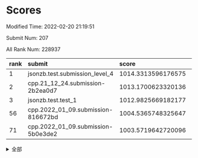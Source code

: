 # Scores

Modified Time: 2022-02-20 21:19:51

Submit Num: 207

All Rank Num: 228937

| rank |               submit               |       score        |       sigma        | pk_num |
| :--- | :--------------------------------- | :----------------- | :----------------- | :----- |
| 1    | jsonzb.test.submission_level_4     | 1014.3313596176575 | 0.8513168350710106 | 4424   |
| 2    | cpp.21_12_24.submission-2b2ea0d7   | 1013.1700623320136 | 0.795103008188556  | 4425   |
| 3    | jsonzb.test.test_1                 | 1012.9825669182177 | 0.7921075111540867 | 4427   |
| 56   | cpp.2022_01_09.submission-816672bd | 1004.5365748325647 | 0.7142089139468952 | 4420   |
| 71   | cpp.2022_01_09.submission-5b0e3de2 | 1003.5719642720096 | 0.7300658649606748 | 4427   |


<details>
<summary>全部</summary>

| rank |                 submit                 |       score        |       sigma        | pk_num |
| :--- | :------------------------------------- | :----------------- | :----------------- | :----- |
| 1    | jsonzb.test.submission_level_4         | 1014.3313596176575 | 0.8513168350710106 | 4424   |
| 2    | cpp.21_12_24.submission-2b2ea0d7       | 1013.1700623320136 | 0.795103008188556  | 4425   |
| 3    | jsonzb.test.test_1                     | 1012.9825669182177 | 0.7921075111540867 | 4427   |
| 4    | gobigger.level_3.submission_level_3_4  | 1011.3771112234955 | 0.7592665166002102 | 4416   |
| 5    | gobigger.level_3.submission_level_3_9  | 1011.2577559632549 | 0.7562776652088323 | 4427   |
| 6    | gobigger.level_3.submission_level_3_11 | 1011.0880754415068 | 0.7507808295954211 | 4419   |
| 7    | gobigger.level_3.submission_level_3_22 | 1011.0524431741142 | 0.7579450711399467 | 4423   |
| 8    | gobigger.level_3.submission_level_3_32 | 1011.0141904722807 | 0.7581908034722766 | 4424   |
| 9    | gobigger.level_3.submission_level_3_19 | 1010.9231340851958 | 0.7910894224220816 | 4423   |
| 10   | gobigger.level_3.submission_level_3_44 | 1010.7879303562191 | 0.7704755397017805 | 4425   |
| 11   | gobigger.level_3.submission_level_3_0  | 1010.7628515914347 | 0.8034417825198074 | 4423   |
| 12   | gobigger.level_3.submission_level_3_1  | 1010.7565876995685 | 0.7810319809095584 | 4422   |
| 13   | gobigger.level_3.submission_level_3_31 | 1010.7248624848643 | 0.7504082088587776 | 4427   |
| 14   | gobigger.level_3.submission_level_3_46 | 1010.6887164720065 | 0.7832071458054962 | 4427   |
| 15   | gobigger.level_3.submission_level_3_42 | 1010.5692723068939 | 0.7784104984098884 | 4429   |
| 16   | gobigger.level_3.submission_level_3_33 | 1010.4925444607328 | 0.7680788360673063 | 4425   |
| 17   | gobigger.level_3.submission_level_3_14 | 1010.4504559418972 | 0.7782270703507783 | 4428   |
| 18   | gobigger.level_3.submission_level_3_40 | 1010.393039044144  | 0.7540923547368734 | 4430   |
| 19   | gobigger.level_3.submission_level_3_29 | 1010.3393205729802 | 0.7618112603349663 | 4426   |
| 20   | gobigger.level_3.submission_level_3_2  | 1010.3179835865582 | 0.7560980015706611 | 4426   |
| 21   | gobigger.level_3.submission_level_3_28 | 1010.231898360258  | 0.7450846392679407 | 4424   |
| 22   | gobigger.level_3.submission_level_3_48 | 1010.1971894101587 | 0.7735930484202878 | 4422   |
| 23   | gobigger.level_3.submission_level_3_39 | 1010.1949736997515 | 0.7721592565753221 | 4424   |
| 24   | gobigger.level_3.submission_level_3_43 | 1010.1829621320819 | 0.777750270876073  | 4429   |
| 25   | gobigger.level_3.submission_level_3_17 | 1010.1383324541928 | 0.7410019746616361 | 4420   |
| 26   | gobigger.level_3.submission_level_3_15 | 1010.0673660801829 | 0.7548265172431441 | 4425   |
| 27   | gobigger.level_3.submission_level_3_5  | 1010.0375543321748 | 0.778301505157134  | 4425   |
| 28   | gobigger.level_3.submission_level_3_8  | 1010.032851464172  | 0.7605239149396427 | 4419   |
| 29   | gobigger.level_3.submission_level_3_37 | 1010.0187821456199 | 0.7653579964412474 | 4424   |
| 30   | gobigger.level_3.submission_level_3_35 | 1009.9984984084325 | 0.7624323331656223 | 4421   |
| 31   | gobigger.level_3.submission_level_3_10 | 1009.9948407504709 | 0.7593488829743618 | 4422   |
| 32   | gobigger.level_3.submission_level_3_26 | 1009.9894813473783 | 0.7731142697332543 | 4429   |
| 33   | gobigger.level_3.submission_level_3_13 | 1009.9714765672072 | 0.7538941473884242 | 4422   |
| 34   | gobigger.level_3.submission_level_3_30 | 1009.9578367111997 | 0.7628105482550874 | 4421   |
| 35   | gobigger.level_3.submission_level_3_38 | 1009.8836362982953 | 0.7950719321936384 | 4423   |
| 36   | gobigger.level_3.submission_level_3_18 | 1009.8438101232645 | 0.7563769412580814 | 4425   |
| 37   | gobigger.level_3.submission_level_3_27 | 1009.7515876069741 | 0.7396360834777684 | 4425   |
| 38   | gobigger.level_3.submission_level_3_6  | 1009.7476088677387 | 0.7603060214658668 | 4421   |
| 39   | gobigger.level_3.submission_level_3_16 | 1009.7123607965204 | 0.7576529364077542 | 4428   |
| 40   | gobigger.level_3.submission_level_3_47 | 1009.6581460184136 | 0.7364975199140084 | 4425   |
| 41   | gobigger.level_3.submission_level_3_25 | 1009.6261896706238 | 0.7495588756526578 | 4426   |
| 42   | gobigger.level_3.submission_level_3_24 | 1009.6216233432234 | 0.7686898435497045 | 4426   |
| 43   | gobigger.level_3.submission_level_3_3  | 1009.4158594444052 | 0.7443814345897733 | 4426   |
| 44   | gobigger.level_3.submission_level_3_41 | 1009.4024020242032 | 0.7671219736475675 | 4422   |
| 45   | gobigger.level_3.submission_level_3_34 | 1009.1769541426677 | 0.7487097277703477 | 4419   |
| 46   | gobigger.level_3.submission_level_3_49 | 1009.0260327330836 | 0.7583725589590421 | 4428   |
| 47   | gobigger.level_3.submission_level_3_36 | 1008.9487348108916 | 0.7385623625478143 | 4422   |
| 48   | gobigger.level_3.submission_level_3_20 | 1008.5825230923404 | 0.7388568119202419 | 4422   |
| 49   | gobigger.level_3.submission_level_3_23 | 1008.5730980700687 | 0.7500538365591247 | 4422   |
| 50   | gobigger.level_3.submission_level_3_7  | 1008.4442660420224 | 0.7401138394491773 | 4419   |
| 51   | gobigger.level_3.submission_level_3_21 | 1008.3808433860114 | 0.7318334008396667 | 4424   |
| 52   | gobigger.level_3.submission_level_3_45 | 1008.3313704866313 | 0.7526004133548853 | 4421   |
| 53   | gobigger.level_3.submission_level_3_12 | 1008.1441722455861 | 0.7497792569763838 | 4427   |
| 54   | gobigger.level_1.submission_level_1_2  | 1005.562618011419  | 0.7248304966251844 | 4424   |
| 55   | gobigger.level_1.submission_level_1_31 | 1004.8154894638471 | 0.7375715825963254 | 4427   |
| 56   | cpp.2022_01_09.submission-816672bd     | 1004.5365748325647 | 0.7142089139468952 | 4420   |
| 57   | gobigger.level_1.submission_level_1_43 | 1004.5267230323966 | 0.7343376495685339 | 4423   |
| 58   | gobigger.level_1.submission_level_1_41 | 1004.4798853487627 | 0.714703063491578  | 4423   |
| 59   | gobigger.level_1.submission_level_1_47 | 1004.1772067124413 | 0.712015625632418  | 4423   |
| 60   | gobigger.level_1.submission_level_1_26 | 1004.0917502716549 | 0.7287784027060089 | 4426   |
| 61   | gobigger.level_1.submission_level_1_6  | 1004.0220051790394 | 0.7247119066780451 | 4423   |
| 62   | gobigger.level_1.submission_level_1_4  | 1003.9776475857097 | 0.7167698733849255 | 4426   |
| 63   | gobigger.level_1.submission_level_1_15 | 1003.9320956218803 | 0.7164138711929089 | 4425   |
| 64   | gobigger.level_1.submission_level_1_11 | 1003.816832839417  | 0.7193161125088    | 4424   |
| 65   | gobigger.level_1.submission_level_1_44 | 1003.78210853133   | 0.7172992378448504 | 4422   |
| 66   | gobigger.level_1.submission_level_1_46 | 1003.7099224018173 | 0.7168509314046003 | 4423   |
| 67   | gobigger.level_1.submission_level_1_48 | 1003.690069857371  | 0.7077411509237957 | 4422   |
| 68   | gobigger.level_1.submission_level_1_5  | 1003.6728484779293 | 0.7233415193837955 | 4424   |
| 69   | gobigger.level_1.submission_level_1_16 | 1003.6611406083871 | 0.7124444715383319 | 4427   |
| 70   | gobigger.level_1.submission_level_1_18 | 1003.6528883541838 | 0.7278687283848544 | 4428   |
| 71   | cpp.2022_01_09.submission-5b0e3de2     | 1003.5719642720096 | 0.7300658649606748 | 4427   |
| 72   | gobigger.level_1.submission_level_1_13 | 1003.5617304236873 | 0.7194239353024073 | 4425   |
| 73   | gobigger.level_1.submission_level_1_45 | 1003.5309643420534 | 0.7108387680439777 | 4423   |
| 74   | gobigger.level_1.submission_level_1_8  | 1003.4723170914639 | 0.7259784867317322 | 4422   |
| 75   | gobigger.level_1.submission_level_1_40 | 1003.4131627711273 | 0.7150983195718509 | 4423   |
| 76   | gobigger.level_1.submission_level_1_36 | 1003.2985435362058 | 0.7176189973783254 | 4427   |
| 77   | gobigger.level_1.submission_level_1_21 | 1003.2114882303013 | 0.7021207560898837 | 4425   |
| 78   | gobigger.level_1.submission_level_1_32 | 1003.2100321693747 | 0.7141721813341675 | 4421   |
| 79   | gobigger.level_1.submission_level_1_42 | 1003.1853150798563 | 0.7133165700954008 | 4427   |
| 80   | gobigger.level_1.submission_level_1_17 | 1003.1748239081186 | 0.7088296970028362 | 4421   |
| 81   | gobigger.level_1.submission_level_1_14 | 1003.1475087241885 | 0.7178326722505657 | 4421   |
| 82   | gobigger.level_1.submission_level_1_24 | 1003.0315059180036 | 0.7145442595414198 | 4424   |
| 83   | gobigger.level_1.submission_level_1_25 | 1003.0273711148764 | 0.7097355708790382 | 4424   |
| 84   | gobigger.level_1.submission_level_1_23 | 1002.9876357069603 | 0.7044780056351161 | 4425   |
| 85   | gobigger.level_1.submission_level_1_27 | 1002.9587642999055 | 0.7271711330951118 | 4424   |
| 86   | gobigger.level_1.submission_level_1_22 | 1002.9535817421709 | 0.7172305538053064 | 4425   |
| 87   | gobigger.level_1.submission_level_1_0  | 1002.9339056506248 | 0.718252883829975  | 4421   |
| 88   | gobigger.level_1.submission_level_1_10 | 1002.925725567083  | 0.7253769246007705 | 4424   |
| 89   | gobigger.level_1.submission_level_1_37 | 1002.8939925522914 | 0.7180871579877299 | 4422   |
| 90   | gobigger.level_1.submission_level_1_38 | 1002.8933703937245 | 0.7232704372610045 | 4424   |
| 91   | gobigger.level_1.submission_level_1_34 | 1002.8608884944481 | 0.704590674213383  | 4423   |
| 92   | gobigger.level_1.submission_level_1_7  | 1002.8088622243062 | 0.7158366572552227 | 4415   |
| 93   | gobigger.level_1.submission_level_1_39 | 1002.8030470781041 | 0.7156471616185417 | 4426   |
| 94   | gobigger.level_1.submission_level_1_30 | 1002.7393124557018 | 0.7043105580544299 | 4420   |
| 95   | gobigger.level_1.submission_level_1_3  | 1002.7348692918355 | 0.7132005350354639 | 4426   |
| 96   | gobigger.level_1.submission_level_1_20 | 1002.703845253872  | 0.714482411465345  | 4425   |
| 97   | gobigger.level_1.submission_level_1_19 | 1002.6328685997702 | 0.7084168794498732 | 4422   |
| 98   | gobigger.level_1.submission_level_1_12 | 1002.6310116450439 | 0.7139013990673597 | 4422   |
| 99   | gobigger.level_1.submission_level_1_35 | 1002.6185915875144 | 0.716488919688706  | 4425   |
| 100  | gobigger.level_1.submission_level_1_9  | 1002.5554095399372 | 0.713130395097922  | 4423   |
| 101  | gobigger.level_1.submission_level_1_49 | 1002.5296099101203 | 0.7140189947494349 | 4427   |
| 102  | gobigger.level_1.submission_level_1_29 | 1002.24827409494   | 0.706206880648907  | 4419   |
| 103  | gobigger.level_1.submission_level_1_33 | 1002.2139989033653 | 0.7157446921301954 | 4422   |
| 104  | gobigger.level_1.submission_level_1_28 | 1001.331101235044  | 0.709903513159982  | 4425   |
| 105  | gobigger.level_1.submission_level_1_1  | 1001.1539818987875 | 0.7057697960479472 | 4424   |
| 106  | gobigger.random.submission_random_10   | 997.5568736865989  | 0.6961360469343238 | 4424   |
| 107  | gobigger.random.submission_random_12   | 997.4168271530212  | 0.7100630606071654 | 4428   |
| 108  | gobigger.random.submission_random_29   | 997.1265583769313  | 0.7014985079976237 | 4423   |
| 109  | gobigger.random.submission_random_22   | 996.6781189598315  | 0.7139322110527845 | 4420   |
| 110  | gobigger.random.submission_random_1    | 996.3862242803879  | 0.7034325359725377 | 4424   |
| 111  | gobigger.random.submission_random_8    | 996.3793634880952  | 0.7082304292415414 | 4424   |
| 112  | gobigger.random.submission_random_15   | 996.3618481405981  | 0.6973917623982091 | 4425   |
| 113  | gobigger.random.submission_random_33   | 996.3560428349575  | 0.7139151228128803 | 4422   |
| 114  | gobigger.random.submission_random_5    | 996.3163254443617  | 0.7076334046757834 | 4427   |
| 115  | gobigger.random.submission_random_28   | 996.3145582300746  | 0.7128891221758551 | 4419   |
| 116  | gobigger.random.submission_random_46   | 996.307602676602   | 0.7174878144890684 | 4424   |
| 117  | gobigger.random.submission_random_23   | 996.2303322777514  | 0.7026262643111525 | 4427   |
| 118  | gobigger.random.submission_random_17   | 996.229195158529   | 0.7053929735690307 | 4426   |
| 119  | gobigger.random.submission_random_11   | 996.210102187677   | 0.7201598183628968 | 4421   |
| 120  | gobigger.random.submission_random_30   | 996.1844587485564  | 0.7069809409206119 | 4421   |
| 121  | gobigger.random.submission_random_49   | 996.1703719799294  | 0.6915828215279428 | 4422   |
| 122  | gobigger.random.submission_random_24   | 996.155295961626   | 0.7092575508943819 | 4418   |
| 123  | gobigger.random.submission_random_19   | 996.1380786752749  | 0.7051557957607186 | 4429   |
| 124  | gobigger.random.submission_random_25   | 996.1168890529965  | 0.712994194191098  | 4424   |
| 125  | gobigger.random.submission_random_43   | 996.0655299897128  | 0.7252427012708753 | 4425   |
| 126  | gobigger.random.submission_random_32   | 996.0497464901399  | 0.7232111448775876 | 4426   |
| 127  | gobigger.random.submission_random_7    | 996.0495508717472  | 0.6996945343003118 | 4424   |
| 128  | gobigger.random.submission_random_13   | 996.0172632766673  | 0.7065633666130917 | 4425   |
| 129  | gobigger.random.submission_random_9    | 995.977854243475   | 0.7073010042022293 | 4422   |
| 130  | gobigger.random.submission_random_6    | 995.8825263975069  | 0.7230117081462758 | 4425   |
| 131  | gobigger.random.submission_random_38   | 995.8499351302384  | 0.717276438177931  | 4425   |
| 132  | gobigger.random.submission_random_18   | 995.8480564769795  | 0.7094970798370277 | 4427   |
| 133  | gobigger.random.submission_random_45   | 995.8008796806466  | 0.7244239361313832 | 4426   |
| 134  | gobigger.random.submission_random_42   | 995.7883395630666  | 0.7108506861834926 | 4424   |
| 135  | gobigger.random.submission_random_31   | 995.7556143215515  | 0.7170730325946444 | 4419   |
| 136  | gobigger.random.submission_random_27   | 995.6982639237561  | 0.7037592303554343 | 4430   |
| 137  | gobigger.random.submission_random_47   | 995.6498899482957  | 0.7227321003254987 | 4421   |
| 138  | gobigger.random.submission_random_44   | 995.6039405564724  | 0.7114840975561344 | 4427   |
| 139  | gobigger.random.submission_random_36   | 995.5954667304659  | 0.7073804616452242 | 4423   |
| 140  | gobigger.random.submission_random_16   | 995.5768058733775  | 0.7099244690682556 | 4421   |
| 141  | gobigger.random.submission_random_26   | 995.5370845035659  | 0.7085250679078202 | 4424   |
| 142  | gobigger.random.submission_random_14   | 995.505083069424   | 0.7105956046968676 | 4422   |
| 143  | gobigger.random.submission_random_2    | 995.4285988674268  | 0.710227353799603  | 4425   |
| 144  | gobigger.random.submission_random_21   | 995.4195704753015  | 0.7087048976740489 | 4422   |
| 145  | gobigger.random.submission_random_40   | 995.4107770078855  | 0.7139131129229723 | 4423   |
| 146  | gobigger.random.submission_random_48   | 995.3954407596291  | 0.7122371333740184 | 4424   |
| 147  | gobigger.random.submission_random_0    | 995.3549237916233  | 0.6950804238856263 | 4427   |
| 148  | gobigger.random.submission_random_35   | 995.056342751129   | 0.7157673742799506 | 4424   |
| 149  | gobigger.random.submission_random_37   | 995.0260558751969  | 0.7250197059966216 | 4426   |
| 150  | gobigger.random.submission_random_20   | 995.0222010875744  | 0.7213751695975733 | 4423   |
| 151  | gobigger.random.submission_random_4    | 994.9732245873726  | 0.7206986844555742 | 4417   |
| 152  | gobigger.random.submission_random_3    | 994.7913279857083  | 0.714103838952643  | 4419   |
| 153  | gobigger.random.submission_random_39   | 994.725685065934   | 0.7141156129305313 | 4422   |
| 154  | gobigger.random.submission_random_34   | 994.5359967097294  | 0.7073582651078879 | 4429   |
| 155  | gobigger.random.submission_random_41   | 994.3729357648648  | 0.7301039182599619 | 4429   |
| 156  | gobigger.level_2.submission_level_2_15 | 993.9626412388675  | 0.7311259764839192 | 4426   |
| 157  | gobigger.level_2.submission_level_2_16 | 993.804582157298   | 0.7477267490413738 | 4427   |
| 158  | gobigger.level_2.submission_level_2_30 | 993.6142867194579  | 0.7230133974804263 | 4425   |
| 159  | gobigger.level_2.submission_level_2_7  | 993.3485660107209  | 0.7332321015900628 | 4423   |
| 160  | gobigger.level_2.submission_level_2_38 | 993.3484287029462  | 0.7513704401099527 | 4421   |
| 161  | gobigger.level_2.submission_level_2_18 | 993.2424040100045  | 0.7326745020762966 | 4420   |
| 162  | gobigger.level_2.submission_level_2_47 | 993.2115250442029  | 0.7304476957188787 | 4426   |
| 163  | gobigger.level_2.submission_level_2_42 | 993.1866909531124  | 0.735841850501993  | 4427   |
| 164  | gobigger.level_2.submission_level_2_13 | 993.1369316424758  | 0.7313291545611516 | 4427   |
| 165  | gobigger.level_2.submission_level_2_37 | 993.039536371409   | 0.7283318144816864 | 4421   |
| 166  | gobigger.level_2.submission_level_2_33 | 993.0167491486394  | 0.7375130057466894 | 4423   |
| 167  | gobigger.level_2.submission_level_2_10 | 992.9248160666378  | 0.7304993186715429 | 4424   |
| 168  | gobigger.level_2.submission_level_2_2  | 992.8874484716893  | 0.7403780000486635 | 4424   |
| 169  | gobigger.level_2.submission_level_2_22 | 992.85251490122    | 0.7296999766658187 | 4427   |
| 170  | gobigger.level_2.submission_level_2_26 | 992.8418719593265  | 0.7200184771094678 | 4428   |
| 171  | gobigger.level_2.submission_level_2_28 | 992.830405082703   | 0.7451423330277976 | 4421   |
| 172  | gobigger.level_2.submission_level_2_34 | 992.8148638759582  | 0.7309811475001655 | 4419   |
| 173  | gobigger.level_2.submission_level_2_12 | 992.6440218433763  | 0.7475732133937081 | 4421   |
| 174  | gobigger.level_2.submission_level_2_21 | 992.6063056855999  | 0.7353872622586326 | 4426   |
| 175  | gobigger.level_2.submission_level_2_19 | 992.4868501023682  | 0.7371033237894072 | 4425   |
| 176  | gobigger.level_2.submission_level_2_14 | 992.4493088608825  | 0.7468084846018361 | 4426   |
| 177  | gobigger.level_2.submission_level_2_5  | 992.3936762465162  | 0.7458659867847213 | 4426   |
| 178  | gobigger.level_2.submission_level_2_6  | 992.3624638135078  | 0.7570257274047344 | 4424   |
| 179  | gobigger.level_2.submission_level_2_25 | 992.3452148596324  | 0.7272146232424411 | 4420   |
| 180  | gobigger.level_2.submission_level_2_40 | 992.3320539787208  | 0.7475259125962717 | 4427   |
| 181  | gobigger.level_2.submission_level_2_45 | 992.2493274702812  | 0.7551584730544291 | 4423   |
| 182  | gobigger.level_2.submission_level_2_11 | 992.2065093232519  | 0.746002032409123  | 4424   |
| 183  | gobigger.level_2.submission_level_2_9  | 992.1619620279674  | 0.7483572639146348 | 4420   |
| 184  | gobigger.level_2.submission_level_2_41 | 992.1516812418438  | 0.7503007626814234 | 4423   |
| 185  | gobigger.level_2.submission_level_2_3  | 992.1008467565506  | 0.7555479357034367 | 4423   |
| 186  | gobigger.level_2.submission_level_2_1  | 992.0813376425485  | 0.7351782380690806 | 4428   |
| 187  | gobigger.level_2.submission_level_2_46 | 992.0336011040168  | 0.7395705113391012 | 4422   |
| 188  | gobigger.level_2.submission_level_2_48 | 991.9906335219417  | 0.7496199234148897 | 4425   |
| 189  | gobigger.level_2.submission_level_2_43 | 991.9188864585527  | 0.7349372311126372 | 4425   |
| 190  | gobigger.level_2.submission_level_2_4  | 991.8708729472696  | 0.732160858225884  | 4429   |
| 191  | gobigger.level_2.submission_level_2_23 | 991.653548495523   | 0.7598648704159381 | 4421   |
| 192  | gobigger.level_2.submission_level_2_29 | 991.581465240769   | 0.748200620580612  | 4427   |
| 193  | gobigger.level_2.submission_level_2_24 | 991.5424268193984  | 0.740086020207755  | 4423   |
| 194  | gobigger.level_2.submission_level_2_36 | 991.5083505961514  | 0.781823068239896  | 4427   |
| 195  | gobigger.level_2.submission_level_2_31 | 991.5039760328323  | 0.7573235915432877 | 4427   |
| 196  | gobigger.level_2.submission_level_2_20 | 991.399905219893   | 0.7345982334869994 | 4424   |
| 197  | gobigger.level_2.submission_level_2_35 | 991.3383343024734  | 0.7715845431899921 | 4424   |
| 198  | gobigger.level_2.submission_level_2_0  | 991.32029369909    | 0.7584614849645895 | 4422   |
| 199  | gobigger.level_2.submission_level_2_49 | 991.225700479252   | 0.73263744773994   | 4424   |
| 200  | gobigger.level_2.submission_level_2_8  | 991.2019798008364  | 0.7430922905819783 | 4424   |
| 201  | gobigger.level_2.submission_level_2_39 | 991.1106286828953  | 0.7699888739362516 | 4422   |
| 202  | gobigger.level_2.submission_level_2_32 | 990.92928399807    | 0.7486537340374735 | 4422   |
| 203  | gobigger.level_2.submission_level_2_17 | 990.7254855901015  | 0.7775855286954199 | 4428   |
| 204  | gobigger.level_2.submission_level_2_44 | 990.1970998904994  | 0.7611241966217942 | 4425   |
| 205  | gobigger.level_2.submission_level_2_27 | 989.783749303294   | 0.7673210477366459 | 4421   |
| 206  | gobigger.none.submission_none_1        | 978.5123666746438  | 1.2426353753860784 | 4428   |
| 207  | gobigger.none.submission_none_0        | 976.8564342557709  | 1.3973409776160461 | 4419   |

</details>